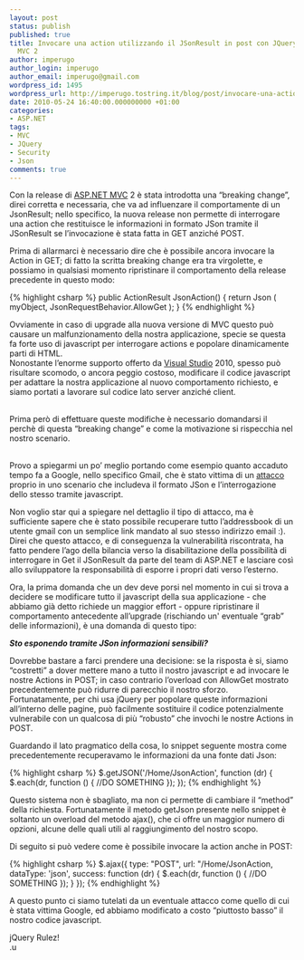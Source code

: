 ```yaml
---
layout: post
status: publish
published: true
title: Invocare una action utilizzando il JSonResult in post con JQuery ed ASP.NET
  MVC 2
author: imperugo
author_login: imperugo
author_email: imperugo@gmail.com
wordpress_id: 1495
wordpress_url: http://imperugo.tostring.it/blog/post/invocare-una-action-utilizzando-il-jsonresult-post-con-jquery-ed-aspnet-mvc-2/
date: 2010-05-24 16:40:00.000000000 +01:00
categories:
- ASP.NET
tags:
- MVC
- JQuery
- Security
- Json
comments: true
---
```

<p>Con la release di <a href="http://www.imperugo.tostring.it/tags/archive/mvc">ASP.NET MVC</a> 2 è stata introdotta una “breaking change”, direi corretta e necessaria, che va ad influenzare il comportamente di un JsonResult; nello specifico, la nuova release non permette di interrogare una action che restituisce le informazioni in formato JSon tramite il JSonResult se l’invocazione è stata fatta in GET anziché POST.</p>  <p>Prima di allarmarci è necessario dire che è possibile ancora invocare la Action in GET; di fatto la scritta breaking change era tra virgolette, e possiamo in qualsiasi momento ripristinare il comportamento della release precedente in questo modo:</p>  {% highlight csharp %}
public ActionResult JsonAction()
{
    return Json ( myObject, JsonRequestBehavior.AllowGet );
}
{% endhighlight %}
<p>Ovviamente in caso di upgrade alla nuova versione di MVC questo può causare un malfunzionamento della nostra applicazione, specie se questa fa forte uso di javascript per interrogare actions e popolare dinamicamente parti di HTML. 
  <br />Nonostante l’enorme supporto offerto da <a href="http://tostring.it/tags/archive/visual+studio">Visual Studio</a> 2010, spesso può risultare scomodo, o ancora peggio costoso, modificare il codice javascript per adattare la nostra applicazione al nuovo comportamento richiesto, e siamo portati a lavorare sul codice lato server anziché client. 

  <br />Prima però di effettuare queste modifiche è necessario domandarsi il perchè di questa “breaking change” e come la motivazione si rispecchia nel nostro scenario. 

  <br />Provo a spiegarmi un po’ meglio portando come esempio quanto accaduto tempo fa a Google, nello specifico Gmail, che è stato vittima di un <a href="http://jeremiahgrossman.blogspot.com/2006/01/advanced-web-attack-techniques-using.html">attacco</a> proprio in uno scenario che includeva il formato JSon e l’interrogazione dello stesso tramite javascript.</p>

<p>Non voglio star qui a spiegare nel dettaglio il tipo di attacco, ma è sufficiente sapere che è stato possibile recuperare tutto l’addressbook di un utente gmail con un semplice link mandato al suo stesso indirizzo email :). 
  <br />Direi che questo attacco, e di conseguenza la vulnerabilità riscontrata, ha fatto pendere l’ago della bilancia verso la disabilitazione della possibilità di interrogare in Get il JSonResult da parte del team di ASP.NET e lasciare così allo sviluppatore la responsabilità di esporre i propri dati verso l’esterno.</p>

<p>Ora, la prima domanda che un dev deve porsi nel momento in cui si trova a decidere se modificare tutto il javascript della sua applicazione - che abbiamo già detto richiede un maggior effort - oppure ripristinare il comportamento antecedente all’upgrade (rischiando un' eventuale “grab” delle informazioni), è una domanda di questo tipo:</p>

<p><strong><em>Sto esponendo tramite JSon informazioni sensibili?</em></strong> </p>

<p>Dovrebbe bastare a farci prendere una decisione: se la risposta è si, siamo “costretti” a dover mettere mano a tutto il nostro javascript e ad invocare le nostre Actions in POST; in caso contrario l’overload con AllowGet mostrato precedentemente può ridurre di parecchio il nostro sforzo. 
  <br />Fortunatamente, per chi usa jQuery per popolare queste informazioni all’interno delle pagine, può facilmente sostituire il codice potenzialmente vulnerabile con un qualcosa di più “robusto” che invochi le nostre Actions in POST.</p>

<p>Guardando il lato pragmatico della cosa, lo snippet seguente mostra come precedentemente recuperavamo le informazioni da una fonte dati Json:</p>

{% highlight csharp %}
$.getJSON('/Home/JsonAction', function (dr) {
    $.each(dr, function () {
        //DO SOMETHING
    });
});
{% endhighlight %}
<p>Questo sistema non è sbagliato, ma non ci permette di cambiare il “method” della richiesta. Fortunatamente il metodo getJson presente nello snippet è soltanto un overload del metodo ajax(), che ci offre un maggior numero di opzioni, alcune delle quali utili al raggiungimento del nostro scopo. </p>

<p>Di seguito si può vedere come è possibile invocare la action anche in POST:</p>

{% highlight csharp %}
$.ajax({
    type: "POST",
    url: "/Home/JsonAction,
    dataType: 'json',
    success: function (dr) {
        $.each(dr, function () {
        //DO SOMETHING
        });
    }
});
{% endhighlight %}
<p>A questo punto ci siamo tutelati da un eventuale attacco come quello di cui è stata vittima Google, ed abbiamo modificato a costo “piuttosto basso” il nostro codice javascript.</p>

<p>jQuery Rulez! 
  <br />.u</p>
